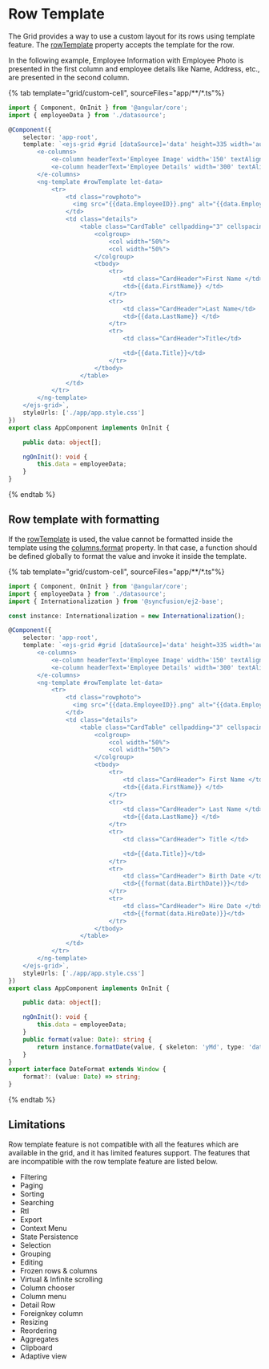 # Row Template

The Grid provides a way to use a custom layout for its rows using template feature. The [rowTemplate](../../api/grid/#rowtemplate) property accepts the template for the row.

In the following example, Employee Information with Employee Photo is presented in the first column and employee details like Name, Address, etc., are presented in the second column.

{% tab template="grid/custom-cell", sourceFiles="app/**/*.ts"%}

```typescript
import { Component, OnInit } from '@angular/core';
import { employeeData } from './datasource';

@Component({
    selector: 'app-root',
    template: `<ejs-grid #grid [dataSource]='data' height=335 width='auto'>
        <e-columns>
            <e-column headerText='Employee Image' width='150' textAlign='Center'></e-column>
            <e-column headerText='Employee Details' width='300' textAlign='Left'></e-column>
        </e-columns>
        <ng-template #rowTemplate let-data>
            <tr>
                <td class="rowphoto">
                  <img src="{{data.EmployeeID}}.png" alt="{{data.EmployeeID}}" />
                </td>
                <td class="details">
                    <table class="CardTable" cellpadding="3" cellspacing="2">
                        <colgroup>
                            <col width="50%">
                            <col width="50%">
                        </colgroup>
                        <tbody>
                            <tr>
                                <td class="CardHeader">First Name </td>
                                <td>{{data.FirstName}} </td>
                            </tr>
                            <tr>
                                <td class="CardHeader">Last Name</td>
                                <td>{{data.LastName}} </td>
                            </tr>
                            <tr>
                                <td class="CardHeader">Title</td>

                                <td>{{data.Title}}</td>
                            </tr>
                        </tbody>
                    </table>
                </td>
            </tr>
        </ng-template>
    </ejs-grid>`,
    styleUrls: ['./app/app.style.css']
})
export class AppComponent implements OnInit {

    public data: object[];

    ngOnInit(): void {
        this.data = employeeData;
    }
}

```

{% endtab %}

## Row template with formatting

If the [rowTemplate](../../api/grid/#rowtemplate) is used, the value cannot be formatted inside the template using the [columns.format](../../api/grid/column/#format) property. In that case, a function should be defined globally to format the value and invoke it inside the template.

{% tab template="grid/custom-cell", sourceFiles="app/**/*.ts"%}

```typescript
import { Component, OnInit } from '@angular/core';
import { employeeData } from './datasource';
import { Internationalization } from '@syncfusion/ej2-base';

const instance: Internationalization = new Internationalization();

@Component({
    selector: 'app-root',
    template: `<ejs-grid #grid [dataSource]='data' height=335 width='auto'>
        <e-columns>
            <e-column headerText='Employee Image' width='150' textAlign='Center'></e-column>
            <e-column headerText='Employee Details' width='300' textAlign='Left'></e-column>
        </e-columns>
        <ng-template #rowTemplate let-data>
            <tr>
                <td class="rowphoto">
                  <img src="{{data.EmployeeID}}.png" alt="{{data.EmployeeID}}" />
                </td>
                <td class="details">
                    <table class="CardTable" cellpadding="3" cellspacing="2">
                        <colgroup>
                            <col width="50%">
                            <col width="50%">
                        </colgroup>
                        <tbody>
                            <tr>
                                <td class="CardHeader"> First Name </td>
                                <td>{{data.FirstName}} </td>
                            </tr>
                            <tr>
                                <td class="CardHeader"> Last Name </td>
                                <td>{{data.LastName}} </td>
                            </tr>
                            <tr>
                                <td class="CardHeader"> Title </td>

                                <td>{{data.Title}}</td>
                            </tr>
                            <tr>
                                <td class="CardHeader"> Birth Date </td>
                                <td>{{format(data.BirthDate)}}</td>
                            </tr>
                            <tr>
                                <td class="CardHeader"> Hire Date </td>
                                <td>{{format(data.HireDate)}}</td>
                            </tr>
                        </tbody>
                    </table>
                </td>
            </tr>
        </ng-template>
    </ejs-grid>`,
    styleUrls: ['./app/app.style.css']
})
export class AppComponent implements OnInit {

    public data: object[];

    ngOnInit(): void {
        this.data = employeeData;
    }
    public format(value: Date): string {
        return instance.formatDate(value, { skeleton: 'yMd', type: 'date' });
    }
}
export interface DateFormat extends Window {
    format?: (value: Date) => string;
}


```

{% endtab %}

## Limitations

Row template feature is not compatible with all the features which are available in the grid, and it has limited features support. The features that are incompatible with the row template feature are listed below.

* Filtering
* Paging
* Sorting
* Searching
* Rtl
* Export
* Context Menu
* State Persistence
* Selection
* Grouping
* Editing
* Frozen rows & columns
* Virtual & Infinite scrolling
* Column chooser
* Column menu
* Detail Row
* Foreignkey column
* Resizing
* Reordering
* Aggregates
* Clipboard
* Adaptive view